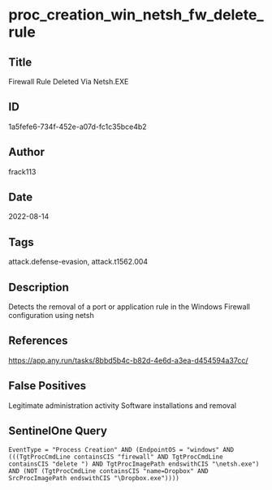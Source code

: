 # proc_creation_win_netsh_fw_delete_rule

## Title
Firewall Rule Deleted Via Netsh.EXE

## ID
1a5fefe6-734f-452e-a07d-fc1c35bce4b2

## Author
frack113

## Date
2022-08-14

## Tags
attack.defense-evasion, attack.t1562.004

## Description
Detects the removal of a port or application rule in the Windows Firewall configuration using netsh

## References
https://app.any.run/tasks/8bbd5b4c-b82d-4e6d-a3ea-d454594a37cc/

## False Positives
Legitimate administration activity
Software installations and removal

## SentinelOne Query
```
EventType = "Process Creation" AND (EndpointOS = "windows" AND (((TgtProcCmdLine containsCIS "firewall" AND TgtProcCmdLine containsCIS "delete ") AND TgtProcImagePath endswithCIS "\netsh.exe") AND (NOT (TgtProcCmdLine containsCIS "name=Dropbox" AND SrcProcImagePath endswithCIS "\Dropbox.exe"))))

```